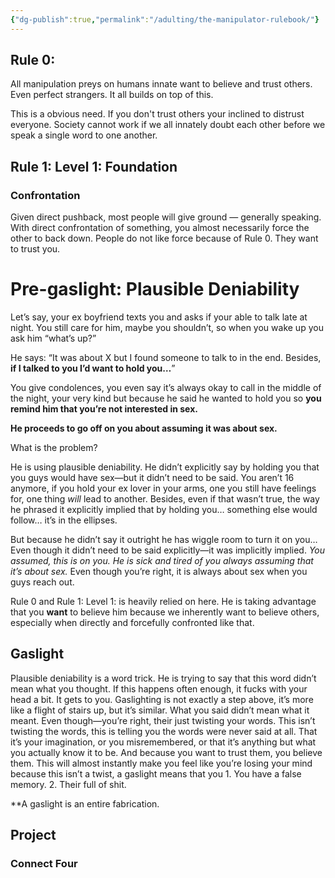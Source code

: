 ```yaml
---
{"dg-publish":true,"permalink":"/adulting/the-manipulator-rulebook/"}
---
```


## Rule 0:
All manipulation preys on humans innate want to believe and trust others. Even perfect strangers. It all builds on top of this.

This is a obvious need. If you don't trust others your inclined to distrust everyone. Society cannot work if we all innately doubt each other before we speak a single word to one another. 


## Rule 1: Level 1: Foundation
### Confrontation
Given direct pushback, most people will give ground — generally speaking. With direct confrontation of something, you almost necessarily force the other to back down. People do not like force because of Rule 0. They want to trust you.

# Pre-gaslight: Plausible Deniability
Let’s say, your ex boyfriend texts you and asks if your able to talk late at night. You still care for him, maybe you shouldn’t, so when you wake up you ask him “what’s up?”

He says: “It was about X but I found someone to talk to in the end. Besides, **if I talked to you I’d want to hold you…**”

You give condolences, you even say it’s always okay to call in the middle of the night, your very kind but because he said he wanted to hold you so **you remind him that you’re not interested in sex.** 

**He proceeds to go off on you about assuming it was about sex.**


What is the problem?


He is using plausible deniability. He didn’t explicitly say by holding you that you guys would have sex—but it didn’t need to be said. You aren’t 16 anymore, if you hold your ex lover in your arms, one you still have feelings for, one thing *will* lead to another. Besides, even if that wasn’t true, the way he phrased it explicitly implied that by holding you… something else would follow… it’s in the ellipses. 

But because he didn’t say it outright he has wiggle room to turn it on you… Even though it didn’t need to be said explicitly—it was implicitly implied. *You assumed, this is on you. He is sick and tired of you always assuming that it’s about sex.* Even though you’re right, it is always about sex when you guys reach out. 

Rule 0 and Rule 1: Level 1: is heavily relied on here. He is taking advantage that you **want** to believe him because we inherently want to believe others, especially when directly and forcefully confronted like that.


## Gaslight
Plausible deniability is a word trick. He is trying to say that this word didn’t mean what you thought. If this happens often enough, it fucks with your head a bit. It gets to you. Gaslighting is not exactly a step above, it’s more like a flight of stairs up, but it’s similar. What you said didn’t mean what it meant. Even though—you’re right, their just twisting your words. This isn’t twisting the words, this is telling you the words were never said at all. That it’s your imagination, or you misremembered, or that it’s anything but what you actually know it to be. And because you want to trust them, you believe them. This will almost instantly make you feel like you’re losing your mind because this isn’t a twist, a gaslight means that you 1. You have a false memory. 2. Their full of shit. 

**A gaslight is an entire fabrication.





## Project






### Connect Four
